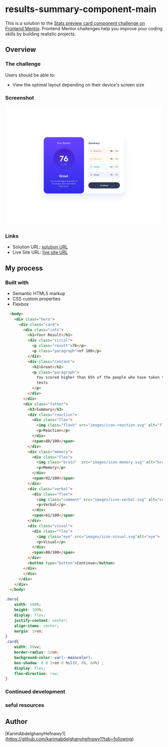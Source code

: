 # results-summary-component-main

This is a solution to the [Stats preview card component challenge on Frontend Mentor](https://www.frontendmentor.io/challenges/stats-preview-card-component-8JqbgoU62). Frontend Mentor challenges help you improve your coding skills by building realistic projects. 

## Overview

### The challenge

Users should be able to:

- View the optimal layout depending on their device's screen size

### Screenshot

![](/design/desktop-design.jpg)

### Links

- Solution URL: [solution URL](https://karimabdelghanyhefnawy1.github.io/results-summary-component-main/)
- Live Site URL: [live site URL](https://www.frontendmentor.io/solutions/project2-BFqzSnERKD)

## My process

### Built with

- Semantic HTML5 markup
- CSS custom properties
- Flexbox

```html
  <body>
    <div class="hero">
      <div class="card">
        <div class="info">
          <h1>Your Result</h1>
          <div class="circal">
            <p class="result">76</p>
            <p class="paragraph">of 100</p>
          </div>
          <div class="contant">
            <h2>Great</h2>
            <p class="paragraph">
              You scored higher than 65% of the people who have taken these
              tests
            </p>
          </div>
        </div>
        <div class="father">
          <h3>Summary</h3>
          <div class="reaction">
            <div class="flex">
              <img class="flash" src="images/icon-reaction.svg" alt="flash">
              <p>Reaction</p>
            </div>
            <span>80/100</span>
          </div>
          <div class="memory">
            <div class="flex">
              <img class="brain"  src="images/icon-memory.svg" alt="brain">
              <p>Memory</p>
            </div>
            <span>92/100</span>
          </div>
          <div class="verbal">
            <div class="flex">
              <img class="comment" src="images/icon-verbal.svg" alt="comment">
              <p>Verbal</p>
            </div>
            <span>61/100</span>
          </div>
          <div class="visual">
            <div class="flex">
              <img class="eye" src="images/icon-visual.svg"alt="eye">
              <p>Visual</p>
            </div>
            <span>80/100</span>
          </div>
          <button type="button">Continue</button>
        </div>
        </div>
      </div>
    </div>
  </body>
```
```css
.hero{
    width: 100%;
    height: 100%;
    display: flex;
    justify-content: center;
    align-items: center;
    margin: 1rem;
}
.card{
    width: 50vw;
    border-radius: 1rem;
    background-color: var(--maincolor);
    box-shadow: 0 0 1rem 0 hsl(0, 0%, 84%) ;
    display: flex;
    flex-direction: row;
}
```
### Continued development

### seful resources

## Author
[KarimAbdelghanyHefnawy1] (https://github.com/karimabdelghanyhefnawy1?tab=following)
 
